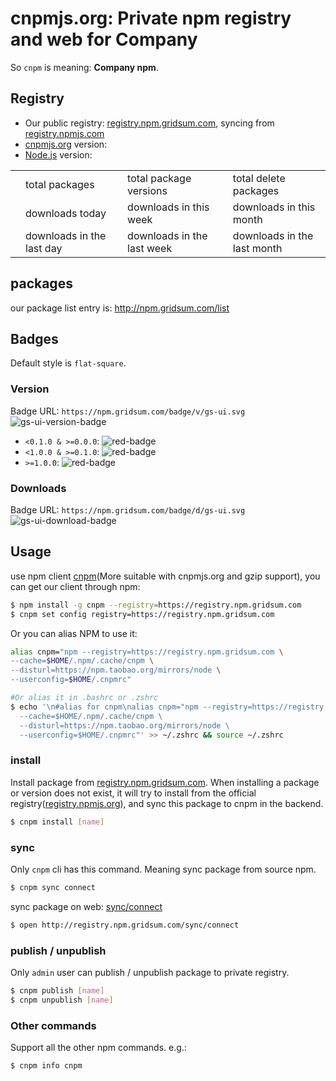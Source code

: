 # cnpmjs.org: Private npm registry and web for Company

So `cnpm` is meaning: **Company npm**.

## Registry

- Our public registry: [registry.npm.gridsum.com](https://registry.npm.gridsum.com), syncing from [registry.npmjs.com](https://registry.npmjs.com)
- [cnpmjs.org](/) version: <span id="app-version"></span>
- [Node.js](https://nodejs.org) version: <span id="node-version"></span>

<div class="ant-table">
<table class="downloads">
  <tbody>
    <tr>
      <td class="count" id="total-packages"></td><td>total packages</td>
      <td class="count" id="total-versions"></td><td>total package versions</td>
      <td class="count" id="total-deletes"></td><td>total delete packages</td>
    </tr>
    <tr>
      <td class="count"></td><td> downloads today</td>
      <td class="count"></td><td> downloads in this week</td>
      <td class="count"></td><td> downloads in this month</td>
    </tr>
    <tr>
      <td class="count"></td><td> downloads in the last day</td>
      <td class="count"></td><td> downloads in the last week</td>
      <td class="count"></td><td> downloads in the last month</td>
    </tr>
  </tbody>
</table>
</div>

<div class="sync" style="display:none;">
  <h3>Sync Status</h3>
  <p id="sync-model"></p>
  <p>Last sync time is <span id="last-sync-time"></span>. </p>
  <div class="ant-alert ant-alert-info syncing">
    <span class="anticon ant-alert-icon anticon-info-circle"></span>
    <span class="ant-alert-description">The sync worker is working in the backend now. </span>
  </div>
  <div class="ant-table">
  <table class="sync-status">
    <tbody>
      <tr>
        <td><span id="need-sync"></span> packages need to be sync</td>
        <td class="syncing"><span id="left-sync"></span> packages and dependencies waiting for sync</td>
        <td><span id="percent-sync"></span>% progress</td>
      </tr>
      <tr>
        <td><span id="success-sync"></span> packages and dependencies sync successed</td>
        <td><span id="fail-sync"></span> packages and dependencies sync failed</td>
        <td>last success: <span id="last-success-name"></span></td>
      </tr>
    </tbody>
  </table>
  </div>
</div>

<script src="/js/readme.js"></script>

## packages

our package list entry is: http://npm.gridsum.com/list

## Badges

Default style is `flat-square`.

### Version

Badge URL: `https://npm.gridsum.com/badge/v/gs-ui.svg` ![gs-ui-version-badge](//npm.gridsum.com/badge/v/gs-ui.svg)

* `<0.1.0 & >=0.0.0`: ![red-badge](https://img.shields.io/badge/gs-ui-0.0.1-red.svg?style=flat-square)
* `<1.0.0 & >=0.1.0`: ![red-badge](https://img.shields.io/badge/gs-ui-0.1.0-green.svg?style=flat-square)
* `>=1.0.0`: ![red-badge](https://img.shields.io/badge/gs-ui-1.0.0-blue.svg?style=flat-square)

### Downloads

Badge URL: `https://npm.gridsum.com/badge/d/gs-ui.svg` ![gs-ui-download-badge](//npm.gridsum.com/badge/d/gs-ui.svg)

## Usage

use npm client [cnpm](https://github.com/cnpm/cnpm)(More suitable with cnpmjs.org and gzip support), you can get our client through npm:

```bash
$ npm install -g cnpm --registry=https://registry.npm.gridsum.com
$ cnpm set config registry=https://registry.npm.gridsum.com
```

Or you can alias NPM to use it:

```bash
alias cnpm="npm --registry=https://registry.npm.gridsum.com \
--cache=$HOME/.npm/.cache/cnpm \
--disturl=https://npm.taobao.org/mirrors/node \
--userconfig=$HOME/.cnpmrc"

#Or alias it in .bashrc or .zshrc
$ echo '\n#alias for cnpm\nalias cnpm="npm --registry=https://registry.npm.gridsum.com \
  --cache=$HOME/.npm/.cache/cnpm \
  --disturl=https://npm.taobao.org/mirrors/node \
  --userconfig=$HOME/.cnpmrc"' >> ~/.zshrc && source ~/.zshrc
```

### install

Install package from [registry.npm.gridsum.com](//registry.npm.gridsum.com). When installing a package or version does not exist, it will try to install from the official registry([registry.npmjs.org](https://registry.npmjs.org)), and sync this package to cnpm in the backend.

```bash
$ cnpm install [name]
```

### sync

Only `cnpm` cli has this command. Meaning sync package from source npm.

```bash
$ cnpm sync connect
```

sync package on web: [sync/connect](/sync/connect)

```bash
$ open http://registry.npm.gridsum.com/sync/connect
```

### publish / unpublish

Only `admin` user can publish / unpublish package to private registry.

```bash
$ cnpm publish [name]
$ cnpm unpublish [name]
```

### Other commands

Support all the other npm commands. e.g.:

```bash
$ cnpm info cnpm
```

